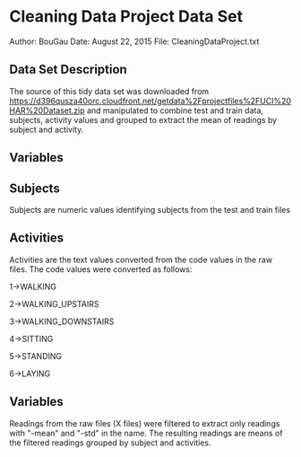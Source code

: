 # Cleaning Data Project Data Set

Author:		BouGau
Date:		August 22, 2015
File: 		CleaningDataProject.txt

## Data Set Description

The source of this tidy data set was downloaded from https://d396qusza40orc.cloudfront.net/getdata%2Fprojectfiles%2FUCI%20HAR%20Dataset.zip 
and manipulated to combine test and train data, subjects, activity values and grouped to extract the mean of readings by subject and activity.

## Variables

## Subjects

Subjects are numeric values identifying subjects from the test and train files

## Activities

Activities are the text values converted from the code values in the raw files.   The code values were converted as follows:

1->WALKING

2->WALKING_UPSTAIRS

3->WALKING_DOWNSTAIRS

4->SITTING

5->STANDING

6->LAYING 



## Variables

Readings from the raw files (X files) were filtered to extract only readings with "-mean" and "-std" in the name.  The resulting readings are means of the filtered readings grouped by subject and activities. 
